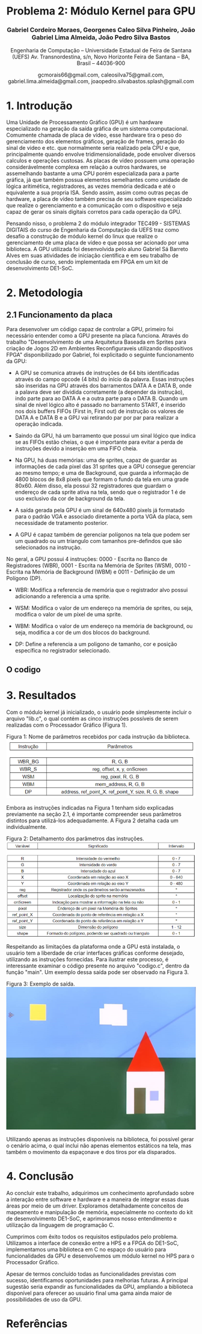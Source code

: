 <div align="center">
  <h1>
      Problema 2: Módulo Kernel para GPU
  </h1>

  <h3>
    Gabriel Cordeiro Moraes, 
    Georgenes Caleo Silva Pinheiro, 
    João Gabriel Lima Almeida, 
    João Pedro Silva Bastos
  </h3>

  <p>
    Engenharia de Computação – Universidade Estadual de Feira de Santana (UEFS)
    Av. Transnordestina, s/n, Novo Horizonte
    Feira de Santana – BA, Brasil – 44036-900
  </p>

  <center>gcmorais66@gmail.com, caleosilva75@gmail.com, gabriel.lima.almeida@gmail.com, joaopedro.silvabastos.splash@gmail.com</center>

</div>

# 1. Introdução
Uma Unidade de Processamento Gráfico (GPU) é um hardware especializado na geração da saída gráfica de um sistema computacional. Comumente chamada de placa de vídeo, esse hardware tira o peso do gerenciamento dos elementos gráficos, geração de frames, geração do sinal de video e etc. que normalmente seria realizado pela CPU e que, principalmente quando envolve tridimensionalidade, pode envolver diversos calculos e operações custosas. As placas de vídeo possuem uma operação considerávelmente complexa em relação a outros hardwares, se assemelhando bastante a uma CPU porém especializada para a parte gráfica, já que também possua elementos semelhantes como unidade de lógica aritimética, registradores, as vezes memória dedicada e até o equivalente a sua propria ISA.
Sendo assim, assim como outras peças de hardware, a placa de vídeo também precisa de seu software especializado que realize o gerenciamento e a comunicação com o dispositivo e seja capaz de gerar os sinais digitais corretos para cada operação da GPU.

Pensando nisso, o problema 2 do módulo integrador TEC499 - SISTEMAS DIGITAIS do curso de Engenharia da Computação da UEFS traz como desafio a construção de módulo kernel do linux que realize o gerenciamento de uma placa de vídeo e que possa ser acionado por uma biblioteca. A GPU utilizada foi desenvolvida pelo aluno Gabriel Sá Barreto Alves em suas atividades de iniciação científica e em seu trabalho de conclusão de curso, sendo implementada em FPGA em um kit de desenvolvimento DE1-SoC.

# 2. Metodologia

## 2.1 Funcionamento da placa
Para desenvolver um código capaz de controlar a GPU, primeiro foi necessário entender como a GPU presente na placa funciona. Através do trabalho "Desenvolvimento de uma Arquitetura Baseada em Sprites para criação de Jogos 2D em Ambientes Reconfiguraveis utilizando dispositivos FPGA" disponibilizado por Gabriel, foi explicitado o seguinte funcionamento da GPU:

- A GPU se comunica através de instruções de 64 bits identificadas através do campo opcode (4 bits) do início da palavra. Essas instruções são inseridas na GPU através dos barramentos DATA A e DATA B, onde a palavra deve ser dividida corretamente (a depender da instrução), indo parte para ao DATA A e a outra parte para o DATA B. Quando um sinal de nível lógico alto é passado no barramento START, é inserido nos dois buffers FIFOs (First in, First out) de instrução os valores de DATA A e DATA B e a GPU vai retirando par por par para realizar a operação indicada.

- Saindo da GPU, há um barramento que possui um sinal lógico que indica se as FIFOs estão cheias, o que é importante para evitar a perda de instruções devido a inserção em uma FIFO cheia.

- Na GPU, há duas memórias: uma de sprites, capaz de guardar as informações de cada pixel das 31 sprites que a GPU consegue gerenciar ao mesmo tempo; e uma de Background, que guarda a informação de 4800 blocos de 8x8 pixels que formam o fundo da tela em uma grade 80x60. Além disso, ela possui 32 registradores que guardam o endereço de cada sprite ativa na tela, sendo que o registrador 1 é de uso exclusivo da cor de background da tela.

- A saída gerada pela GPU é um sinal de 640x480 pixels já formatado para o padrão VGA e associado diretamente a porta VGA da placa, sem necessidade de tratamento posterior.

- A GPU é capaz também de gerenciar polígonos na tela que podem ser um quadrado ou um triangulo com tamanhos pre-defindos que são selecionados na instrução.

No geral, a GPU possui 4 instruções: 0000 - Escrita no Banco de Registradores (WBR), 0001 - Escrita na Memória de Sprites (WSM), 0010 - Escrita na Memória de Background (WBM) e 0011 - Definição de um Polígono (DP).

- WBR: Modifica a referencia de memória que o registrador alvo possui adicionando a referencia a uma sprite.
  
- WSM: Modifica o valor de um endereço na memória de sprites, ou seja, modifica o valor de um píxel de uma sprite.

- WBM: Modifica o valor de um endereço na memória de background, ou seja, modifica a cor de um dos blocos do background.

- DP: Define a referencia a um poligono de tamanho, cor e posição específica no registrador selecionado.

## O codigo

# 3. Resultados

Com o módulo kernel já inicializado, o usuário pode simplesmente incluir o arquivo "lib.c", o qual contém as cinco instruções possíveis de serem realizadas com o Processador Gráfico (Figura 1).

Figura 1: Nome de parâmetros recebidos por cada instrução da biblioteca. <br/>
![Imagem 1](https://github.com/JFooley/PBL-Sistemas-Digitais-Problema-2/blob/main/instrucoes1.png)

Embora as instruções indicadas na Figura 1 tenham sido explicadas previamente na seção 2.1, é importante compreender seus parâmetros distintos para utilizá-los adequadamente. A Figura 2 detalha cada um individualmente.

Figura 2: Detalhamento dos parâmetros das instruções. <br/>
![Imagem 2](https://github.com/JFooley/PBL-Sistemas-Digitais-Problema-2/blob/main/instrucoes2.png)

Respeitando as limitações da plataforma onde a GPU está instalada, o usuário tem a liberdade de criar interfaces gráficas conforme desejado, utilizando as instruções fornecidas. Para ilustrar este processo, é interessante examinar o código presente no arquivo "codigo.c", dentro da função "main". Um exemplo dessa saída pode ser observado na Figura 3.

Figura 3: Exemplo de saída. <br/>
![Imagem 2](https://github.com/JFooley/PBL-Sistemas-Digitais-Problema-2/blob/main/exemploSaida.jpeg)

Utilizando apenas as instruções disponíveis na biblioteca, foi possível gerar o cenário acima, o qual inclui não apenas elementos estáticos na tela, mas também o movimento da espaçonave e dos tiros por ela disparados.


# 4. Conclusão

Ao concluir este trabalho, adquirimos um conhecimento aprofundado sobre a interação entre software e hardware e a maneira de integrar essas duas áreas por meio de um driver. Exploramos detalhadamente conceitos de mapeamento e manipulação de memória, especialmente no contexto do kit de desenvolvimento DE1-SoC, e aprimoramos nosso entendimento e utilização da linguagem de programação C.

Cumprimos com êxito todos os requisitos estipulados pelo problema. Utilizamos a interface de conexão entre a HPS e a FPGA do DE1-SoC, implementamos uma biblioteca em C no espaço do usuário para funcionalidades da GPU e desenvolvemos um módulo kernel no HPS para o Processador Gráfico.

Apesar de termos concluído todas as funcionalidades previstas com sucesso, identificamos oportunidades para melhorias futuras. A principal sugestão seria expandir as funcionalidades da GPU, ampliando a biblioteca disponível para oferecer ao usuário final uma gama ainda maior de possibilidades de uso da GPU.


# Referências

